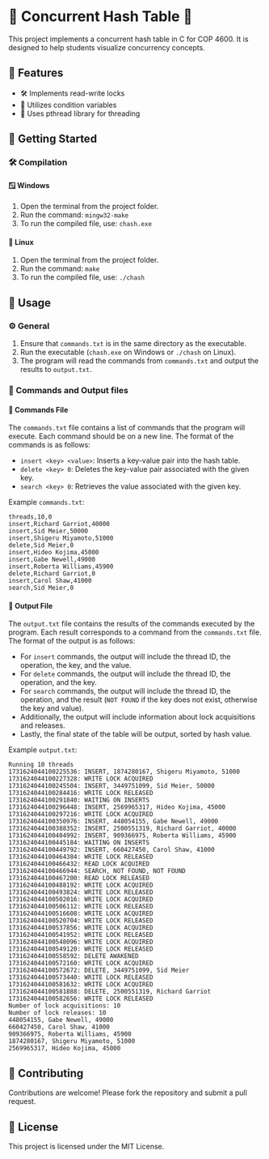 # 🎉 Concurrent Hash Table 🎉

This project implements a concurrent hash table in C for COP 4600.
It is designed to help students visualize concurrency concepts.

## 🚀 Features
- 🛠️ Implements read-write locks
- 🔄 Utilizes condition variables
- 🧵 Uses pthread library for threading

## 🏁 Getting Started

### 🛠️ Compilation

#### 🪟 Windows
1. Open the terminal from the project folder.
2. Run the command: `mingw32-make`
3. To run the compiled file, use: `chash.exe`

#### 🐧 Linux
1. Open the terminal from the project folder.
2. Run the command: `make`
3. To run the compiled file, use: `./chash`

## 📖 Usage

### ⚙️ General
1. Ensure that `commands.txt` is in the same directory as the executable.
2. Run the executable (`chash.exe` on Windows or `./chash` on Linux).
3. The program will read the commands from `commands.txt` and output the results to `output.txt`.

### 📄 Commands and Output files

#### 📜 Commands File
The `commands.txt` file contains a list of commands that the program will execute. Each command should be on a new line. The format of the commands is as follows:
- `insert <key> <value>`: Inserts a key-value pair into the hash table.
- `delete <key> 0`: Deletes the key-value pair associated with the given key.
- `search <key> 0`: Retrieves the value associated with the given key.

Example `commands.txt`:
```
threads,10,0
insert,Richard Garriot,40000
insert,Sid Meier,50000
insert,Shigeru Miyamoto,51000
delete,Sid Meier,0
insert,Hideo Kojima,45000
insert,Gabe Newell,49000
insert,Roberta Williams,45900
delete,Richard Garriot,0
insert,Carol Shaw,41000
search,Sid Meier,0
```

#### 📄 Output File
The `output.txt` file contains the results of the commands executed by the program. Each result corresponds to a command from the `commands.txt` file. The format of the output is as follows:
- For `insert` commands, the output will include the thread ID, the operation, the key, and the value.
- For `delete` commands, the output will include the thread ID, the operation, and the key.
- For `search` commands, the output will include the thread ID, the operation, and the result (`NOT FOUND` if the key does not exist, otherwise the key and value).
- Additionally, the output will include information about lock acquisitions and releases.
- Lastly, the final state of the table will be output, sorted by hash value.

Example `output.txt`:
```
Running 10 threads
1731624044100225536: INSERT, 1874280167, Shigeru Miyamoto, 51000
1731624044100227328: WRITE LOCK ACQUIRED
1731624044100245504: INSERT, 3449751099, Sid Meier, 50000
1731624044100284416: WRITE LOCK RELEASED
1731624044100291840: WAITING ON INSERTS
1731624044100296448: INSERT, 2569965317, Hideo Kojima, 45000
1731624044100297216: WRITE LOCK ACQUIRED
1731624044100350976: INSERT, 448054155, Gabe Newell, 49000
1731624044100388352: INSERT, 2500551319, Richard Garriot, 40000
1731624044100404992: INSERT, 909366975, Roberta Williams, 45900
1731624044100445184: WAITING ON INSERTS
1731624044100449792: INSERT, 660427450, Carol Shaw, 41000
1731624044100464384: WRITE LOCK RELEASED
1731624044100466432: READ LOCK ACQUIRED
1731624044100466944: SEARCH, NOT FOUND, NOT FOUND
1731624044100467200: READ LOCK RELEASED
1731624044100488192: WRITE LOCK ACQUIRED
1731624044100493824: WRITE LOCK RELEASED
1731624044100502016: WRITE LOCK ACQUIRED
1731624044100506112: WRITE LOCK RELEASED
1731624044100516608: WRITE LOCK ACQUIRED
1731624044100520704: WRITE LOCK RELEASED
1731624044100537856: WRITE LOCK ACQUIRED
1731624044100541952: WRITE LOCK RELEASED
1731624044100548096: WRITE LOCK ACQUIRED
1731624044100549120: WRITE LOCK RELEASED
1731624044100558592: DELETE AWAKENED
1731624044100572160: WRITE LOCK ACQUIRED
1731624044100572672: DELETE, 3449751099, Sid Meier
1731624044100573440: WRITE LOCK RELEASED
1731624044100581632: WRITE LOCK ACQUIRED
1731624044100581888: DELETE, 2500551319, Richard Garriot
1731624044100582656: WRITE LOCK RELEASED
Number of lock acquisitions: 10
Number of lock releases: 10
448054155, Gabe Newell, 49000
660427450, Carol Shaw, 41000
909366975, Roberta Williams, 45900
1874280167, Shigeru Miyamoto, 51000
2569965317, Hideo Kojima, 45000
```

## 🤝 Contributing

Contributions are welcome! Please fork the repository and submit a pull request.

## 📜 License

This project is licensed under the MIT License.